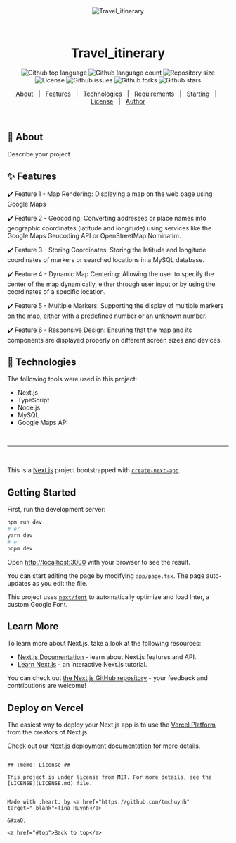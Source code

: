 <div align="center" id="top"> 
  <img src="./.github/app.gif" alt="Travel_itinerary" />

  &#xa0;

  <!-- <a href="https://travel_itinerary.netlify.app">Demo</a> -->
</div>

<h1 align="center">Travel_itinerary</h1>

<p align="center">
  <img alt="Github top language" src="https://img.shields.io/github/languages/top/tmchuynh/travel_itinerary?color=56BEB8">

  <img alt="Github language count" src="https://img.shields.io/github/languages/count/tmchuynh/travel_itinerary?color=56BEB8">

  <img alt="Repository size" src="https://img.shields.io/github/repo-size/tmchuynh/travel_itinerary?color=56BEB8">

  <img alt="License" src="https://img.shields.io/github/license/tmchuynh/travel_itinerary?color=56BEB8">

  <img alt="Github issues" src="https://img.shields.io/github/issues/tmchuynh/travel_itinerary?color=56BEB8" />

  <img alt="Github forks" src="https://img.shields.io/github/forks/tmchuynh/travel_itinerary?color=56BEB8" />

  <img alt="Github stars" src="https://img.shields.io/github/stars/tmchuynh/travel_itinerary?color=56BEB8" />
</p>

<!-- Status -->

<!-- <h4 align="center"> 
	🚧  Travel_itinerary 🚀 Under construction...  🚧
</h4> 

<hr> -->

<p align="center">
  <a href="#dart-about">About</a> &#xa0; | &#xa0; 
  <a href="#sparkles-features">Features</a> &#xa0; | &#xa0;
  <a href="#rocket-technologies">Technologies</a> &#xa0; | &#xa0;
  <a href="#white_check_mark-requirements">Requirements</a> &#xa0; | &#xa0;
  <a href="#checkered_flag-starting">Starting</a> &#xa0; | &#xa0;
  <a href="#memo-license">License</a> &#xa0; | &#xa0;
  <a href="https://github.com/tmchuynh" target="_blank">Author</a>
</p>

<br>

## :dart: About ##

Describe your project

## :sparkles: Features ##

:heavy_check_mark: Feature 1 - Map Rendering: Displaying a map on the web page using Google Maps

:heavy_check_mark: Feature 2 - Geocoding: Converting addresses or place names into geographic coordinates (latitude and longitude) using services like the Google Maps Geocoding API or OpenStreetMap Nominatim.

:heavy_check_mark: Feature 3 - Storing Coordinates: Storing the latitude and longitude coordinates of markers or searched locations in a MySQL database.

:heavy_check_mark: Feature 4 - Dynamic Map Centering: Allowing the user to specify the center of the map dynamically, either through user input or by using the coordinates of a specific location.

:heavy_check_mark: Feature 5 - Multiple Markers: Supporting the display of multiple markers on the map, either with a predefined number or an unknown number.

:heavy_check_mark: Feature 6 - Responsive Design: Ensuring that the map and its components are displayed properly on different screen sizes and devices.

## :rocket: Technologies ##

The following tools were used in this project:

- Next.js
- TypeScript
- Node.js
- MySQL
- Google Maps API

<br>
<hr>
<br>

This is a [Next.js](https://nextjs.org/) project bootstrapped with [`create-next-app`](https://github.com/vercel/next.js/tree/canary/packages/create-next-app).

## Getting Started

First, run the development server:

```bash
npm run dev
# or
yarn dev
# or
pnpm dev
```

Open [http://localhost:3000](http://localhost:3000) with your browser to see the result.

You can start editing the page by modifying `app/page.tsx`. The page auto-updates as you edit the file.

This project uses [`next/font`](https://nextjs.org/docs/basic-features/font-optimization) to automatically optimize and load Inter, a custom Google Font.

## Learn More

To learn more about Next.js, take a look at the following resources:

- [Next.js Documentation](https://nextjs.org/docs) - learn about Next.js features and API.
- [Learn Next.js](https://nextjs.org/learn) - an interactive Next.js tutorial.

You can check out [the Next.js GitHub repository](https://github.com/vercel/next.js/) - your feedback and contributions are welcome!

## Deploy on Vercel

The easiest way to deploy your Next.js app is to use the [Vercel Platform](https://vercel.com/new?utm_medium=default-template&filter=next.js&utm_source=create-next-app&utm_campaign=create-next-app-readme) from the creators of Next.js.

Check out our [Next.js deployment documentation](https://nextjs.org/docs/deployment) for more details.

```

## :memo: License ##

This project is under license from MIT. For more details, see the [LICENSE](LICENSE.md) file.


Made with :heart: by <a href="https://github.com/tmchuynh" target="_blank">Tina Huynh</a>

&#xa0;

<a href="#top">Back to top</a>
